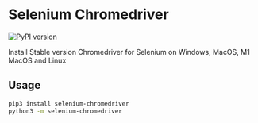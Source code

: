 # Selenium Chromedriver

[![PyPI version](https://badge.fury.io/py/selenium-chromedriver.svg)](https://badge.fury.io/py/selenium-chromedriver)

Install Stable version Chromedriver for Selenium on Windows, MacOS, M1 MacOS and Linux

## Usage

```sh
pip3 install selenium-chromedriver
python3 -m selenium-chromedriver
```